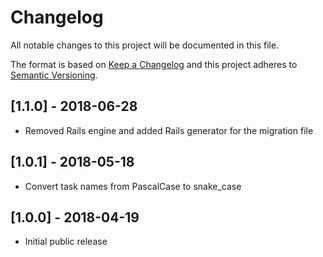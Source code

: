 # Changelog
All notable changes to this project will be documented in this file.

The format is based on [Keep a Changelog](http://keepachangelog.com/en/1.0.0/)
and this project adheres to [Semantic Versioning](http://semver.org/spec/v2.0.0.html).

## [1.1.0] - 2018-06-28
- Removed Rails engine and added Rails generator for the migration file

## [1.0.1] - 2018-05-18
- Convert task names from PascalCase to snake_case

## [1.0.0] - 2018-04-19
- Initial public release
